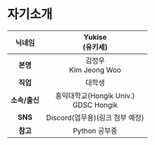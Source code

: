 # **자기소개**


|닉네임|**Yukise<br />(유키세)**|
|:---:|:----------:|
|**본명**|김정우<br />Kim Jeong Woo|
|**직업**|대학생|
|**소속/출신**|홍익대학교(Hongik Univ.)<br />GDSC Hongik|
|**SNS**|Discord(업무용)(링크 첨부 예정)|
|**참고**|Python 공부중|